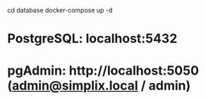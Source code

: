 cd database
docker-compose up -d
# PostgreSQL: localhost:5432
# pgAdmin: http://localhost:5050 (admin@simplix.local / admin)
